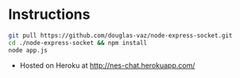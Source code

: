 # Instructions

```bash
git pull https://github.com/douglas-vaz/node-express-socket.git
cd ./node-express-socket && npm install
node app.js
```


* Hosted on Heroku at http://nes-chat.herokuapp.com/
